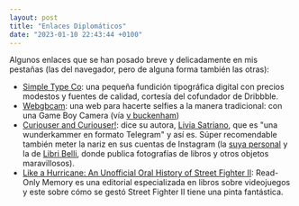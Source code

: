 ```yaml
---
layout: post
title: "Enlaces Diplomáticos"
date: "2023-01-10 22:43:44 +0100"
---
```


Algunos enlaces que se han posado breve y delicadamente en mis pestañas (las del navegador, pero de alguna forma también las otras):

- [Simple Type Co](https://simpletype.co): una pequeña fundición tipográfica
  digital con precios modestos y fuentes de calidad, cortesía del cofundador de Dribbble.
- [Webgbcam](https://maple.pet/webgbcam/): una web para hacerte selfies a la manera tradicional: con una Game Boy Camera (vía [v buckenham](https://network.javier.computer/@v@merveilles.town))
- [Curiouser and Curiouser!](https://t.me/curiouser_curiouser): dice su autora,
  [Livia Satriano](https://www.liviasatriano.com), que es "una wunderkammer en formato Telegram" y así es. Súper recomendable también meter la nariz en sus cuentas de Instagram (la [suya personal](https://www.instagram.com/liviasatriano/) y la de [Libri Belli](https://www.instagram.com/libribelli_books), donde publica fotografías de libros y otros objetos maravillosos).
- [Like a Hurricane: An Unofficial Oral History of Street Fighter II](https://readonlymemory.vg/shop/book/like-a-hurricane): Read-Only Memory es una editorial especializada en libros sobre videojuegos y este sobre cómo se gestó Street Fighter II tiene una pinta fantástica.


